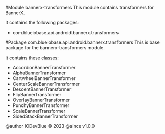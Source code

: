 #Module bannerx-transformers
This module contains transformers for BannerX.

It contains the following packages:
- com.blueiobase.api.android.bannerx.transformers

#Package com.blueiobase.api.android.bannerx.transformers
This is base package for the bannerx-transformers module.

It contains these classes:
- AccordionBannerTransformer
- AlphaBannerTransformer
- CartwheelBannerTransformer
- CenterScaleBannerTransformer
- DescentBannerTransformer
- FlipBannerTransformer
- OverlayBannerTransformer
- PunchyBannerTransformer
- ScaleBannerTransformer
- SidedStackBannerTransformer

@author IODevBlue &copy; 2023
@since v1.0.0